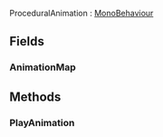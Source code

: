 <p class="title">ProceduralAnimation<span> : <a href="https://docs.unity3d.com/6000.1/Documentation/ScriptReference/MonoBehaviour.html" title="MonoBehaviour" class="inherit-link">MonoBehaviour</a></span><p>

## Fields

### AnimationMap

<div><Declaration modifier="public Dictionary&amp;lt;&lt;a href=&quot;#/api/IndustrialValley.Utility/ProceduralAnimation.AnimationData&quot; title=&quot;ProceduralAnimation.AnimationData&quot; class=&quot;inherit-link&quot;&gt;AnimationData&lt;/a&gt;&amp;gt;" content=" <span>&lt;span class=&quot;field&quot;&gt;AnimationMap&lt;/span&gt;</span>"></Declaration></div>

## Methods

### PlayAnimation

<div><Declaration modifier="public void" content=" <span>&lt;span class=&quot;method&quot;&gt;PlayAnimation&lt;/span&gt;(&lt;span class=&quot;param&quot;&gt;string&lt;/span&gt; animationName)</span>"></Declaration></div>
